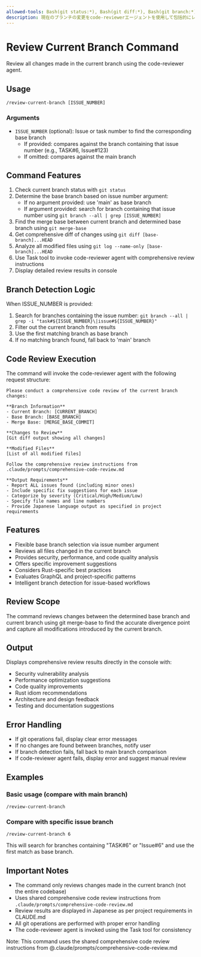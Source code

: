 ```yaml
---
allowed-tools: Bash(git status:*), Bash(git diff:*), Bash(git branch:*), Bash(git merge-base:*), Bash(git log:*), Task
description: 現在のブランチの変更をcode-reviewerエージェントを使用して包括的にレビューします
---
```


# Review Current Branch Command

Review all changes made in the current branch using the code-reviewer agent.

## Usage
```
/review-current-branch [ISSUE_NUMBER]
```

### Arguments
- `ISSUE_NUMBER` (optional): Issue or task number to find the corresponding base branch
  - If provided: compares against the branch containing that issue number (e.g., TASK#6, Issue#123)
  - If omitted: compares against the main branch

## Command Features
1. Check current branch status with `git status`
2. Determine the base branch based on issue number argument:
   - If no argument provided: use 'main' as base branch
   - If argument provided: search for branch containing that issue number using `git branch --all | grep [ISSUE_NUMBER]`
3. Find the merge base between current branch and determined base branch using `git merge-base`
4. Get comprehensive diff of changes using `git diff [base-branch]...HEAD`
5. Analyze all modified files using `git log --name-only [base-branch]...HEAD`
6. Use Task tool to invoke code-reviewer agent with comprehensive review instructions
7. Display detailed review results in console

## Branch Detection Logic
When ISSUE_NUMBER is provided:
1. Search for branches containing the issue number: `git branch --all | grep -i "task#${ISSUE_NUMBER}\|issue#${ISSUE_NUMBER}"`
2. Filter out the current branch from results
3. Use the first matching branch as base branch
4. If no matching branch found, fall back to 'main' branch

## Code Review Execution
The command will invoke the code-reviewer agent with the following request structure:
```
Please conduct a comprehensive code review of the current branch changes:

**Branch Information**
- Current Branch: [CURRENT_BRANCH]
- Base Branch: [BASE_BRANCH]
- Merge Base: [MERGE_BASE_COMMIT]

**Changes to Review**
[Git diff output showing all changes]

**Modified Files**
[List of all modified files]

Follow the comprehensive review instructions from .claude/prompts/comprehensive-code-review.md

**Output Requirements**
- Report ALL issues found (including minor ones)
- Include specific fix suggestions for each issue
- Categorize by severity (Critical/High/Medium/Low)
- Specify file names and line numbers
- Provide Japanese language output as specified in project requirements
```

## Features
- Flexible base branch selection via issue number argument
- Reviews all files changed in the current branch
- Provides security, performance, and code quality analysis
- Offers specific improvement suggestions
- Considers Rust-specific best practices
- Evaluates GraphQL and project-specific patterns
- Intelligent branch detection for issue-based workflows

## Review Scope
The command reviews changes between the determined base branch and current branch using git merge-base to find the accurate divergence point and capture all modifications introduced by the current branch.

## Output
Displays comprehensive review results directly in the console with:
- Security vulnerability analysis
- Performance optimization suggestions  
- Code quality improvements
- Rust idiom recommendations
- Architecture and design feedback
- Testing and documentation suggestions

## Error Handling
- If git operations fail, display clear error messages
- If no changes are found between branches, notify user
- If branch detection fails, fall back to main branch comparison
- If code-reviewer agent fails, display error and suggest manual review

## Examples

### Basic usage (compare with main branch)
```
/review-current-branch
```

### Compare with specific issue branch
```
/review-current-branch 6
```
This will search for branches containing "TASK#6" or "Issue#6" and use the first match as base branch.

## Important Notes
- The command only reviews changes made in the current branch (not the entire codebase)
- Uses shared comprehensive code review instructions from `.claude/prompts/comprehensive-code-review.md`
- Review results are displayed in Japanese as per project requirements in CLAUDE.md
- All git operations are performed with proper error handling
- The code-reviewer agent is invoked using the Task tool for consistency

Note: This command uses the shared comprehensive code review instructions from @.claude/prompts/comprehensive-code-review.md